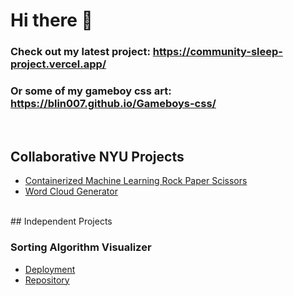 # Hi there 👋

### Check out my latest project: https://community-sleep-project.vercel.app/
### Or some of my gameboy css art: https://blin007.github.io/Gameboys-css/

<br>

## Collaborative NYU Projects
- [Containerized Machine Learning Rock Paper Scissors](https://github.com/blin007/Containerized-Rock-Paper-Scissors-App)
- [Word Cloud Generator](https://github.com/blin007/wordcloud-generator-finalproject)

<br>
## Independent Projects

### Sorting Algorithm Visualizer
- [Deployment](https://blin007.github.io/sorting-algorithm-visualizer/)
- [Repository](https://github.com/blin007/sorting-algorithm-visualizer)

<!--
**blin007/blin007** is a ✨ _special_ ✨ repository because its `README.md` (this file) appears on your GitHub profile.

Here are some ideas to get you started:

- 🔭 I’m currently working on ...
- 🌱 I’m currently learning ...
- 👯 I’m looking to collaborate on ...
- 🤔 I’m looking for help with ...
- 💬 Ask me about ...
- 📫 How to reach me: ...
- 😄 Pronouns: ...
- ⚡ Fun fact: ...
-->

